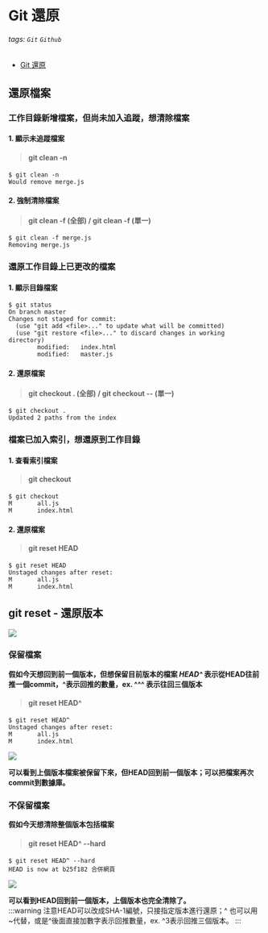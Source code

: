 # **Git 還原**
###### tags: `Git` `Github`
* [Git 還原](https://w3c.hexschool.com/category/Git%20%E9%82%84%E5%8E%9F)
## **還原檔案**
###  工作目錄新增檔案，但尚未加入追蹤，想清除檔案
#### 1. 顯示未追蹤檔案
> #### git clean -n
``` git
$ git clean -n
Would remove merge.js
```
#### 2. 強制清除檔案
> #### git clean -f (全部) / git clean -f <file name> (單一)
``` git
$ git clean -f merge.js
Removing merge.js
```
### 還原工作目錄上已更改的檔案
#### 1. 顯示目錄檔案
``` git
$ git status
On branch master
Changes not staged for commit:
  (use "git add <file>..." to update what will be committed)
  (use "git restore <file>..." to discard changes in working directory)
        modified:   index.html
        modified:   master.js
```
#### 2. 還原檔案
> #### git checkout . (全部) / git checkout -- <file name> (單一)

``` git
$ git checkout .
Updated 2 paths from the index
```
### 檔案已加入索引，想還原到工作目錄
#### 1. 查看索引檔案
> #### git checkout
``` git
$ git checkout
M       all.js
M       index.html
```
#### 2. 還原檔案
> #### git reset HEAD
``` git
$ git reset HEAD
Unstaged changes after reset:
M       all.js
M       index.html
```
## **git reset - 還原版本**
![](https://i.imgur.com/URzgyKY.png)
### 保留檔案
**假如今天想回到前一個版本，但想保留目前版本的檔案
*HEAD^* 表示從HEAD往前推一個commit，^表示回推的數量，ex. ^^^ 表示往回三個版本**
> #### git reset HEAD^
``` git
$ git reset HEAD^
Unstaged changes after reset:
M       all.js
M       index.html
```
![](https://i.imgur.com/jSS0O93.png)
    
**可以看到上個版本檔案被保留下來，但HEAD回到前一個版本；可以把檔案再次commit到數據庫。**
### 不保留檔案
**假如今天想清除整個版本包括檔案**
> #### git reset HEAD^ --hard
``` git
$ git reset HEAD^ --hard
HEAD is now at b25f182 合併網頁
```
![](https://i.imgur.com/c0Tdbn6.png)
    
**可以看到HEAD回到前一個版本，上個版本也完全清除了。**   
:::warning
注意HEAD可以改成SHA-1編號，只接指定版本進行還原；^ 也可以用~代替，或是^後面直接加數字表示回推數量，ex. ^3表示回推三個版本。
:::

